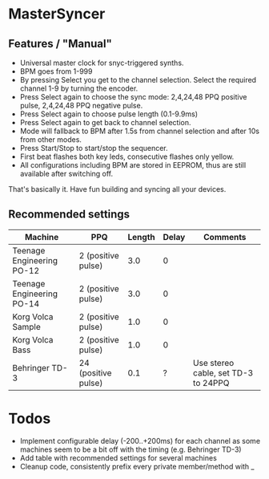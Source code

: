 # MasterSyncer
## Features / "Manual"
- Universal master clock for snyc-triggered synths.
- BPM goes from 1-999
- By pressing Select you get to the channel selection. Select the required channel 1-9 by turning the encoder.
- Press Select again to choose the sync mode: 2,4,24,48 PPQ positive pulse, 2,4,24,48 PPQ negative pulse.
- Press Select again to choose pulse length (0.1-9.9ms)
- Press Select again to get back to channel selection.
- Mode will fallback to BPM after 1.5s from channel selection and after 10s from other modes.
- Press Start/Stop to start/stop the sequencer.
- First beat flashes both key leds, consecutive flashes only yellow.
- All configurations including BPM are stored in EEPROM, thus are still available after switching off.

That's basically it.
Have fun building and syncing all your devices.

## Recommended settings
| Machine | PPQ | Length | Delay | Comments |
| -- | -- | -- | -- | -- |
| Teenage Engineering PO-12 | 2 (positive pulse) | 3.0 | 0 | |
| Teenage Engineering PO-14 | 2 (positive pulse) | 3.0 | 0 | |
| Korg Volca Sample | 2 (positive pulse) | 1.0 | 0 | |
| Korg Volca Bass | 2 (positive pulse) | 1.0 | 0 | |
| Behringer TD-3 | 24 (positive pulse) | 0.1 | ? | Use stereo cable, set TD-3 to 24PPQ |

# Todos
- Implement configurable delay (-200..+200ms) for each channel as some machines seem to be a bit off with the timing (e.g. Behringer TD-3)
- Add table with recommended settings for several machines
- Cleanup code, consistently prefix every private member/method with _
